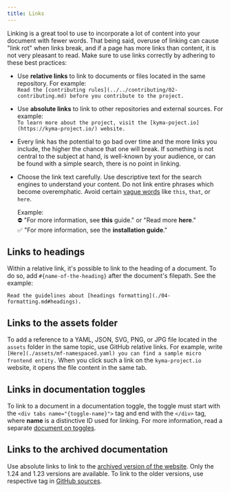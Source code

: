 ```yaml
---
title: Links
---
```


Linking is a great tool to use to incorporate a lot of content into your document with fewer words. That being said, overuse of linking can cause "link rot" when links break, and if a page has more links than content, it is not very pleasant to read. Make sure to use links correctly by adhering to these best practices:

- Use **relative links** to link to documents or files located in the same repository. For example:<br>
  ```Read the [contributing rules](../../contributing/02-contributing.md) before you contribute to the project.```

- Use **absolute links** to link to other repositories and external sources. For example:<br>
  ```To learn more about the project, visit the [kyma-poject.io](https://kyma-project.io/) website.```

- Every link has the potential to go bad over time and the more links you include, the higher the chance that one will break. If something is not central to the subject at hand, is well-known by your audience, or can be found with a simple search, there is no point in linking.
- Choose the link text carefully. Use descriptive text for the search engines to understand your content. Do not link entire phrases which become overemphatic. Avoid certain [vague words](https://web.dev/link-text/#how-the-lighthouse-link-text-audit-fails) like `this`, `that`, or `here`.

    Example:  
     ⛔️ "For more information, see **this** guide." or "Read more **here**."   
     ✅ "For more information, see the **installation guide**."  

## Links to headings

Within a relative link, it's possible to link to the heading of a document. To do so, add `#{name-of-the-heading}` after the document's filepath. See the example:

```Read the guidelines about [headings formatting](./04-formatting.md#headings).```      

## Links to the assets folder

To add a reference to a YAML, JSON, SVG, PNG, or JPG file located in the `assets` folder in the same topic, use GitHub relative links. For example, write `[Here](./assets/mf-namespaced.yaml) you can find a sample micro frontend entity.` When you click such a link on the `kyma-project.io` website, it opens the file content in the same tab.

## Links in documentation toggles

To link to a document in a documentation toggle, the toggle must start with the `<div tabs name="{toggle-name}">` tag and end with the `</div>` tag, where **name** is a distinctive ID used for linking. For more information, read a separate [document on toggles](./03-documentation-toggle.md).

## Links to the archived documentation

Use absolute links to link to the [archived version of the website](https://kyma-project-old.netlify.app/docs/root/kyma). Only the 1.24 and 1.23 versions are available. To link to the older versions, use respective tag in [GitHub sources](https://github.com/kyma-project/kyma/tree/main/docs).
